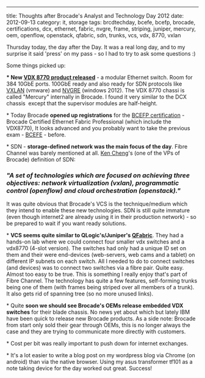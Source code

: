 ---
title: Thoughts after Brocade's Analyst and Technology Day 2012
date: 2012-09-13
category: it, storage
tags: brcdtechday, bcefe, bcefp, brocade, certifications, dcx, ethernet, fabric, nvgre, frame, striping, juniper, mercury, oem, openflow, openstack, qfabric, sdn, trunks, vcs, vdx, 8770, vxlan

Thursday today, the day after the Day. It was a real long day, and to my surprise it said 'press' on my pass - so I had to try to ask some questions :)

Some things picked up:

**\* New [VDX 8770 product released](http://www.brocade.com/products/all/switches/product-details/vdx-8770-switch/index.page "on brocade.com")** \- a modular Ethernet switch. Room for 384 10GbE ports. 100GbE ready and also ready for SDN protocols like [VXLAN](http://www.vmware.com/solutions/datacenter/vxlan.html "on vmware.com") (vmware) and [NVGRE](http://technet.microsoft.com/en-us/library/jj134174.aspx "on microsoft.com") (windows 2012). The VDX 8770 chassi is called "Mercury" internally in Brocade. I found it very similar to the DCX chassis  except that the supervisor modules are half-height.

\* Today Brocade **opened up registrations** for the [BCEFP certification](http://community.brocade.com/docs/DOC-2814 "it's free!") - Brocade Certified Ethernet Fabric Professional (which include the VDX8770), It looks advanced and you probably want to take the previous exam - [BCEFE](http://www.brocade.com/education/certification-accreditation/certified-ethernet-fabric-engineer/index.page "on brocade.com") - before.

\* SDN - **storage-defined network was the main focus of the day**. Fibre Channel was barely mentioned at all. [Ken Cheng](http://www.brocade.com/company/about-brocade/executive-profiles.page "on brocade.com")'s (one of the VPs of Brocade) definition of SDN:

### _"A set of technologies which are focused on achieving three objectives: network virtualization (vxlan), programmatic control (openflow) and cloud orchestration (openstack)."_

It was quite obvious that Brocade's VCS is the technique/medium which they intend to enable these new technologies. SDN is still quite immature (even though internet2 are already using it in their production network) - so be prepared to wait if you want ready solutions.

\* **VCS seems quite similar to QLogic's/Juniper's [QFabric](http://www.juniper.net/us/en/dm/datacenter/details/ "link to juniper.net")**. They had a hands-on lab where we could connect four smaller vdx switches and a vdx8770 (4-slot version). The switches had only had a unique ID set on them and their were end-devices (web-servers, web cams and a tablet) on different IP subnets on each switch. All I needed to do to connect switches (and devices) was to connect two switches via a fibre pair. Quite easy. Almost too easy to be true. This is something I really enjoy that's part of Fibre Channel. The technology has quite a few features, self-forming trunks being one of them (with frames being striped over all members of a trunk). It also gets rid of spanning tree (so no more unused links).

\* Quite **soon we should see Brocade's OEMs release embedded VDX switches** for their blade chassis. No news yet about which but lately IBM have been quick to release new Brocade products. As a side note: Brocade from start only sold their gear through OEMs, this is no longer always the case and they are trying to communicate more directly with customers.

\* Cost per bit was really important to push down for internet exchanges.

\* It's a lot easier to write a blog post on my wordpress blog via Chrome (on android) than via the native browser. Using my asus transformer tf101 as a note taking device for the day worked out great. Success!
